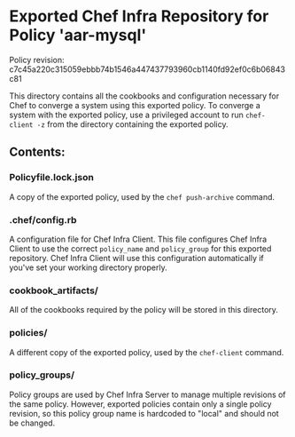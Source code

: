 # Exported Chef Infra Repository for Policy 'aar-mysql'

Policy revision: c7c45a220c315059ebbb74b1546a447437793960cb1140fd92ef0c6b06843c81

This directory contains all the cookbooks and configuration necessary for Chef
to converge a system using this exported policy. To converge a system with the
exported policy, use a privileged account to run `chef-client -z` from the
directory containing the exported policy.

## Contents:

### Policyfile.lock.json

A copy of the exported policy, used by the `chef push-archive` command.

### .chef/config.rb

A configuration file for Chef Infra Client. This file configures Chef Infra Client to
use the correct `policy_name` and `policy_group` for this exported repository. Chef
Infra Client will use this configuration automatically if you've set your working
directory properly.

### cookbook_artifacts/

All of the cookbooks required by the policy will be stored in this directory.

### policies/

A different copy of the exported policy, used by the `chef-client` command.

### policy_groups/

Policy groups are used by Chef Infra Server to manage multiple revisions of the same
policy. However, exported policies contain only a single policy revision, so
this policy group name is hardcoded to "local" and should not be changed.

